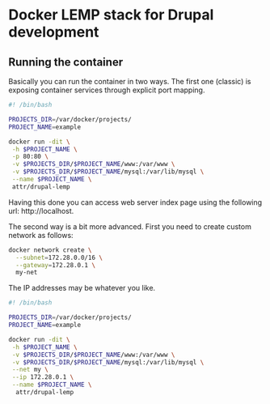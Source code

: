 # Docker LEMP stack for Drupal development

## Running the container

Basically you can run the container in two ways. The first one (classic) is exposing container services through explicit port mapping.
```bash
#! /bin/bash

PROJECTS_DIR=/var/docker/projects/
PROJECT_NAME=example

docker run -dit \
 -h $PROJECT_NAME \
 -p 80:80 \
 -v $PROJECTS_DIR/$PROJECT_NAME/www:/var/www \
 -v $PROJECTS_DIR/$PROJECT_NAME/mysql:/var/lib/mysql \
 --name $PROJECT_NAME \
 attr/drupal-lemp
```
Having this done you can access web server index page using the following url: http://localhost.

The second way is a bit more advanced. First you need to create custom network as follows:
```bash
docker network create \
  --subnet=172.28.0.0/16 \
  --gateway=172.28.0.1 \
  my-net
```
The IP addresses may be whatever you like.

```bash
#! /bin/bash

PROJECTS_DIR=/var/docker/projects/
PROJECT_NAME=example

docker run -dit \
 -h $PROJECT_NAME \
 -v $PROJECTS_DIR/$PROJECT_NAME/www:/var/www \
 -v $PROJECTS_DIR/$PROJECT_NAME/mysql:/var/lib/mysql \
 --net my \
 --ip 172.28.0.1 \
 --name $PROJECT_NAME \
  attr/drupal-lemp
```
